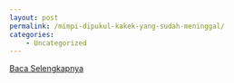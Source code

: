 ```yaml
---
layout: post
permalink: /mimpi-dipukul-kakek-yang-sudah-meninggal/
categories:
    - Uncategorized
---
```


[Baca Selengkapnya](/09)